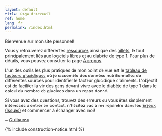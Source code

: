 ```yaml
---
layout: default
title: Page d'accueil
ref: home
lang: fr
permalink: /index.html
---
```

Bienvenue sur mon site personnel!

Vous y retrouverez différentes [ressources](../ressources.html) ainsi que des [billets](../mes-billets.html), le tout principalement liés aux logiciels libres et au diabète de type 1.
Pour plus de détails, vous pouvez consulter la page [À propos](../apropos.html).

L'un des outils les plus pratiques de mon point de vue est le [tableau de facteurs glucidiques](../diabete/facteurs-glucidiques.html) où je rassemble des données nutritionnelles de différentes sources pour identifier le facteur glucidique d'aliments.
L'objectif est de faciliter la vie des gens devant vivre avec le diabète de type 1 dans le calcul du nombre de glucides dans un repas donné.

Si vous avez des questions, trouvez des erreurs ou vous êtes simplement intéressés à entrer en contact, n'hésitez pas à me rejoindre dans les [Enjeux (Issues)](https://github.com/gcharest/gcharest.github.io/issues) et commencer à échanger avec moi!

~ [Guillaume](https://twitter.com/GuillCharest)

{% include construction-notice.html %}
